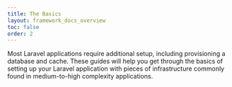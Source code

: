 ```yaml
---
title: The Basics
layout: framework_docs_overview
toc: false
order: 2
---
```


Most Laravel applications require additional setup, including provisioning a database and cache. These guides will help you get through the basics of setting up your Laravel application with pieces of infrastructure commonly found in medium-to-high complexity applications.